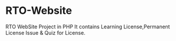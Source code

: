# RTO-Website
RTO WebSite Project in PHP
It contains Learning License,Permanent License Issue & Quiz for License.
